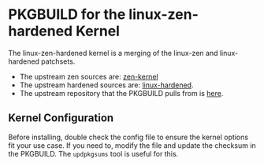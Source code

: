 # PKGBUILD for the linux-zen-hardened Kernel #
The linux-zen-hardened kernel is a merging of the linux-zen and linux-hardened patchsets.
- The upstream zen sources are: [zen-kernel](https://github.com/zen-kernel/zen-kernel) 
- The upstream hardened sources are: [linux-hardened](https://github.com/anthraxx/linux-hardened).
- The upstream repository that the PKGBUILD pulls from is [here](https://github.com/awcurless/zen-kernel).

## Kernel Configuration ##
Before installing, double check the config file to ensure the kernel options fit 
your use case. If you need to, modify the file and update the checksum in the PKGBUILD. The `updpkgsums` tool is useful for this.
